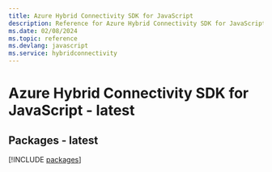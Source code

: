 ```yaml
---
title: Azure Hybrid Connectivity SDK for JavaScript
description: Reference for Azure Hybrid Connectivity SDK for JavaScript
ms.date: 02/08/2024
ms.topic: reference
ms.devlang: javascript
ms.service: hybridconnectivity
---
```

# Azure Hybrid Connectivity SDK for JavaScript - latest
## Packages - latest
[!INCLUDE [packages](hybrid-connectivity-index.md)]